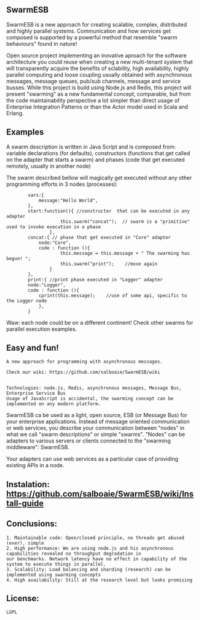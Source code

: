 ## SwarmESB  

SwarmESB is a new approach for creating scalable, complex, distributed and highly parallel systems.
Communication and how services get composed is supported by a powerful method that resemble "swarm behaviours" found in nature!

 Open source project implementing an inovative aproach for the software architecture you could reuse when creating
a new multi-tenant system that will transparently acquire the benefits of sclability, high availability, highly
parallel computing and loose coupling usually obtained with asynchronous messages, message queues, pub/sub channels, 
message and service busses. While this project is build using Node.js and Redis, this project will present "swarming" 
as a new fundamental concept, comparable, but from the code maintainability perspective a lot simpler than direct 
usage of Enterprise Integration Patterns or than the Actor model used in Scala and Erlang.

## Examples
    
A swarm description is written in Java Script and is composed from:  variable declarations (for defaults),
constructors (functions that get called on the adapter that starts a swarm) and phases (code that get executed
remotely, usually in another node) 
    
The swarm described bellow will magically get executed without any other programming efforts in 3 nodes (processes):

            vars:{
                message:"Hello World",
            },
            start:function(){ //constructor  that can be executed in any adapter
                        this.swarm("concat");  // swarm is a "primitive" used to invoke execution in a phase
                    },
            concat:{ // phase that get executed in "Core" adapter
                node:"Core",
                code : function (){
                        this.message = this.message + " The swarming has begun! ";
                        this.swarm("print");    //move again
                    }
            },
            print:{ //print phase executed in "Logger" adapter
            node:"Logger",
            code : function (){
                cprint(this.message);    //use of some api, specific to the Logger node
                },
            }
 

Waw: each node could be on a different continent!  Check other swarms for parallel execution examples.



## Easy and fun! 
    A new approach for programming with asynchronous messages.
    
    Check our wiki: https://github.com/salboaie/SwarmESB/wiki


    Technologies: node.js, Redis, asynchronous messages, Message Bus, Enterprise Service Bus
    Usage of JavaScript is accidental, the swarming concept can be implemented on any modern platform.

SwarmESB ca be used as a light, open source, ESB (or Message Bus) for your enterprise applications.
Instead of message oriented communication or web services, you describe your communication between "nodes" in what
we call "swarm descriptions" or simple "swarms".
"Nodes" can be adapters to various servers or clients connected to the "swarming middleware": SwarmESB.

Your adapters can use web services as a particular case of providing existing APIs in a node.


## Instalation:  https://github.com/salboaie/SwarmESB/wiki/Install-guide

## Conclusions:

    1. Maintainable code: Open/closed principle, no threads get abused (ever), simple
    2. High performance: We are using node.js and his asynchronous capabilities revealed no throughput degradation in
    our benchmarks. Network latency have no effect in capability of the system to execute things in parallel.
    3. Scalability: Load balancing and sharding (research) can be implemented using swarming concepts
    4. High availability: Still at the research level but looks promising


## License:

    LGPL